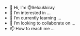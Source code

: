 - 👋 Hi, I’m @Selcukkiray
- 👀 I’m interested in ...
- 🌱 I’m currently learning ...
- 💞️ I’m looking to collaborate on ...
- 📫 How to reach me ...

<!---
Selcukkiray/Selcukkiray is a ✨ special ✨ repository because its `README.md` (this file) appears on your GitHub profile.
You can click the Preview link to take a look at your changes.
--->
